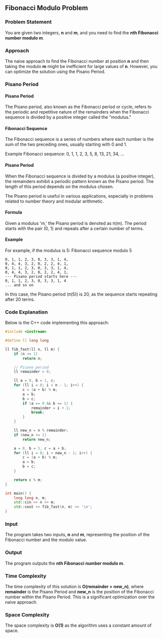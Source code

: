 ## Fibonacci Modulo Problem

### Problem Statement

You are given two integers, **n** and **m**, and you need to find the **nth Fibonacci number modulo m**.

### Approach

The naive approach to find the Fibonacci number at position **n** and then taking the modulo **m** might be inefficient
for large values of **n**. However, you can optimize the solution using the Pisano Period.

### Pisano Period

#### Pisano Period

The Pisano period, also known as the Fibonacci period or cycle, refers to the periodic and repetitive nature of the
remainders when the Fibonacci sequence is divided by a positive integer called the "modulus."

#### Fibonacci Sequence

The Fibonacci sequence is a series of numbers where each number is the sum of the two preceding ones, usually starting
with 0 and 1.

Example Fibonacci sequence: 0, 1, 1, 2, 3, 5, 8, 13, 21, 34, ...

#### Pisano Period

When the Fibonacci sequence is divided by a modulus (a positive integer), the remainders exhibit a periodic pattern
known as the Pisano period. The length of this period depends on the modulus chosen.

The Pisano period is useful in various applications, especially in problems related to number theory and modular
arithmetic.

#### Formula

Given a modulus 'm,' the Pisano period is denoted as π(m). The period starts with the pair (0, 1) and repeats after a
certain number of terms.

#### Example

For example, if the modulus is 5:
Fibonacci sequence modulo 5

    0, 1, 1, 2, 3, 0, 3, 3, 1, 4,
    0, 4, 4, 3, 2, 0, 2, 2, 4, 1,
    0, 1, 1, 2, 3, 0, 3, 3, 1, 4,
    0, 4, 4, 3, 2, 0, 2, 2, 4, 1,
    --- Pisano period starts here ---
    0, 1, 1, 2, 3, 0, 3, 3, 1, 4
    ... and so on

In this case, the Pisano period (π(5)) is 20, as the sequence starts repeating after 20 terms.

### Code Explanation

Below is the C++ code implementing this approach:

```cpp
#include <iostream>

#define ll long long

ll fib_fast(ll n, ll m) {
    if (n <= 1)
        return n;

    // Pisano period
    ll remainder = 0;

    ll a = 0, b = 1, c;
    for (ll i = 0; i < n - 1; i++) {
        c = (a + b) % m;
        a = b;
        b = c;
        if (a == 0 && b == 1) {
            remainder = i + 1;
            break;
        }
    }

    ll new_n = n % remainder;
    if (new_n <= 1)
        return new_n;

    a = 0, b = 1, c = a + b;
    for (ll i = 0; i < new_n - 1; i++) {
        c = (a + b) % m;
        a = b;
        b = c;
    }

    return c % m;
}

int main() {
    long long n, m;
    std::cin >> n >> m;
    std::cout << fib_fast(n, m) << '\n';
}
```

### Input

The program takes two inputs, **n** and **m**, representing the position of the Fibonacci number and the modulo value.

### Output

The program outputs the **nth Fibonacci number modulo m**.

### Time Complexity

The time complexity of this solution is **O(remainder + new_n)**, where **remainder** is the Pisano Period and **new_n**
is the position of the Fibonacci number within the Pisano Period. This is a significant optimization over the naive
approach.

### Space Complexity

The space complexity is **O(1)** as the algorithm uses a constant amount of space.